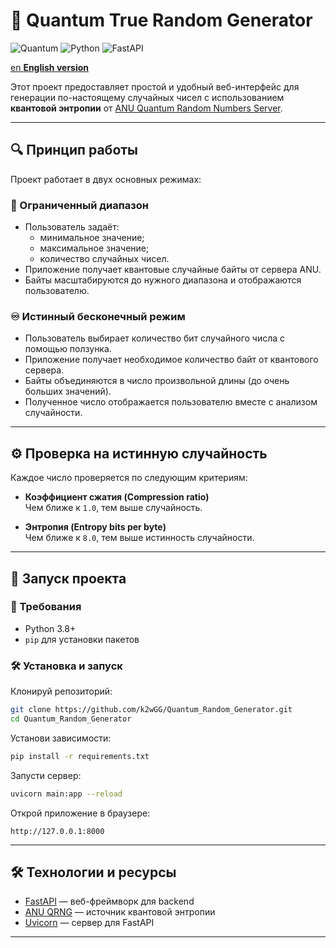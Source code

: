 # 🎲 Quantum True Random Generator

![Quantum](https://img.shields.io/badge/random-quantum-blue.svg)
![Python](https://img.shields.io/badge/python-3.8%2B-green.svg)
![FastAPI](https://img.shields.io/badge/FastAPI-Framework-009688?logo=fastapi)

[en **English version**](README_EN.md)

Этот проект предоставляет простой и удобный веб-интерфейс для генерации по-настоящему случайных чисел с использованием **квантовой энтропии** от [ANU Quantum Random Numbers Server](https://qrng.anu.edu.au/).

---

## 🔍 Принцип работы

Проект работает в двух основных режимах:

### 🎯 Ограниченный диапазон

- Пользователь задаёт:
  - минимальное значение;
  - максимальное значение;
  - количество случайных чисел.
- Приложение получает квантовые случайные байты от сервера ANU.
- Байты масштабируются до нужного диапазона и отображаются пользователю.

### ♾️ Истинный бесконечный режим

- Пользователь выбирает количество бит случайного числа с помощью ползунка.
- Приложение получает необходимое количество байт от квантового сервера.
- Байты объединяются в число произвольной длины (до очень больших значений).
- Полученное число отображается пользователю вместе с анализом случайности.

---

## ⚙️ Проверка на истинную случайность

Каждое число проверяется по следующим критериям:

- **Коэффициент сжатия (Compression ratio)**  
  Чем ближе к `1.0`, тем выше случайность.

- **Энтропия (Entropy bits per byte)**  
  Чем ближе к `8.0`, тем выше истинность случайности.

---

## 🚀 Запуск проекта

### 📌 Требования

- Python 3.8+
- `pip` для установки пакетов

### 🛠️ Установка и запуск

Клонируй репозиторий:

```bash
git clone https://github.com/k2wGG/Quantum_Random_Generator.git
cd Quantum_Random_Generator
```

Установи зависимости:

```bash
pip install -r requirements.txt
```

Запусти сервер:

```bash
uvicorn main:app --reload
```

Открой приложение в браузере:

```
http://127.0.0.1:8000
```

---

## 🛠️ Технологии и ресурсы

- [FastAPI](https://fastapi.tiangolo.com/) — веб-фреймворк для backend
- [ANU QRNG](https://qrng.anu.edu.au/) — источник квантовой энтропии
- [Uvicorn](https://www.uvicorn.org/) — сервер для FastAPI

---
